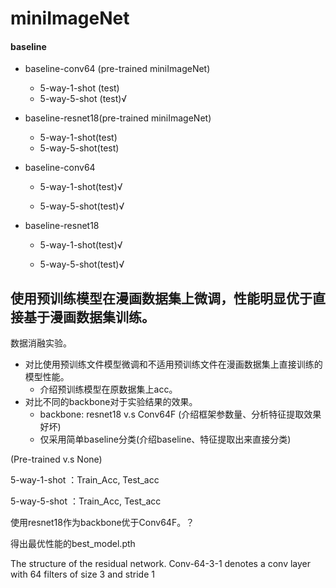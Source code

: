 # miniImageNet

#### baseline

* baseline-conv64 (pre-trained miniImageNet)
  + 5-way-1-shot (test)
  + 5-way-5-shot (test)√
* baseline-resnet18(pre-trained miniImageNet)
  +  5-way-1-shot(test)
  +  5-way-5-shot(test)

* baseline-conv64

  + 5-way-1-shot(test)√

  + 5-way-5-shot(test)√

* baseline-resnet18

  + 5-way-1-shot(test)√

  + 5-way-5-shot(test)√

##  使用预训练模型在漫画数据集上微调，性能明显优于直接基于漫画数据集训练。

数据消融实验。

+ 对比使用预训练文件模型微调和不适用预训练文件在漫画数据集上直接训练的模型性能。
  + 介绍预训练模型在原数据集上acc。
+ 对比不同的backbone对于实验结果的效果。
  + backbone: resnet18 v.s Conv64F (介绍框架参数量、分析特征提取效果好坏)
  + 仅采用简单baseline分类(介绍baseline、特征提取出来直接分类)

(Pre-trained v.s None)

5-way-1-shot ：Train_Acc, Test_acc

5-way-5-shot ：Train_Acc, Test_acc

使用resnet18作为backbone优于Conv64F。？

得出最优性能的best_model.pth

The structure of the residual network. Conv-64-3-1 denotes a conv layer with 64 filters of size 3 and stride 1

